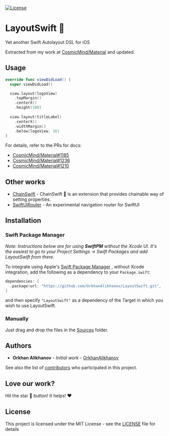 [![License](https://img.shields.io/github/license/OrkhanAlikhanov/LayoutSwift.svg)](https://github.com/OrkhanAlikhanov/LayoutSwift/blob/master/LICENSE)

# LayoutSwift 📐
Yet another Swift Autolayout DSL for iOS

Extracted from my work at [CosmicMind/Material](https://github.com/CosmicMind/Material/tree/development/Sources/iOS/Layout) and updated.

## Usage

```swift
override func viewDidLoad() {
  super.viewDidLoad()

  view.layout(logoView)
    .topMargin()
    .centerX()
    .height(100)
  
  view.layout(titleLabel)
    .centerX()
    .widthMargin()
    .below(logoView, 16)
}
```

For details, refer to the PRs for docs:
- [CosmicMind/Material#1185](https://github.com/CosmicMind/Material/pull/1185)
- [CosmicMind/Material#1236](https://github.com/CosmicMind/Material/pull/1236)
- [CosmicMind/Material#1210](https://github.com/CosmicMind/Material/pull/1210)


## Other works
- [ChainSwift](https://github.com/OrkhanAlikhanov/ChainSwift) - ChainSwift 🔗 is an extension that provides chainable way of setting properties.
- [SwiftUIRouter](https://github.com/OrkhanAlikhanov/SwiftUIRouter) - An experimental navigation router for SwiftUI

## Installation

### Swift Package Manager

_Note: Instructions below are for using **SwiftPM** without the Xcode UI. It's the easiest to go to your Project Settings -> Swift Packages and add LayoutSwift from there._

To integrate using Apple's [Swift Package Manager](https://swift.org/package-manager/) , without Xcode integration, add the following as a dependency to your `Package.swift`:

```swift
dependencies: [
  .package(url: "https://github.com/OrkhanAlikhanov/LayoutSwift.git", .upToNextMajor(from: "1.0.0"))
]
```
and then specify `"LayoutSwift"` as a dependency of the Target in which you wish to use LayoutSwift.

### Manually
Just drag and drop the files in the [Sources](https://github.com/OrkhanAlikhanov/LayoutSwift/blob/master/Sources) folder.

## Authors
* **Orkhan Alikhanov** - *Initial work* - [OrkhanAlikhanov](https://github.com/OrkhanAlikhanov)

See also the list of [contributors](https://github.com/OrkhanAlikhanov/LayoutSwift/contributors) who participated in this project.

## Love our work?
Hit the star 🌟 button! It helps! ❤️

## License
This project is licensed under the MIT License - see the [LICENSE](https://github.com/OrkhanAlikhanov/LayoutSwift/blob/master/LICENSE) file for details
